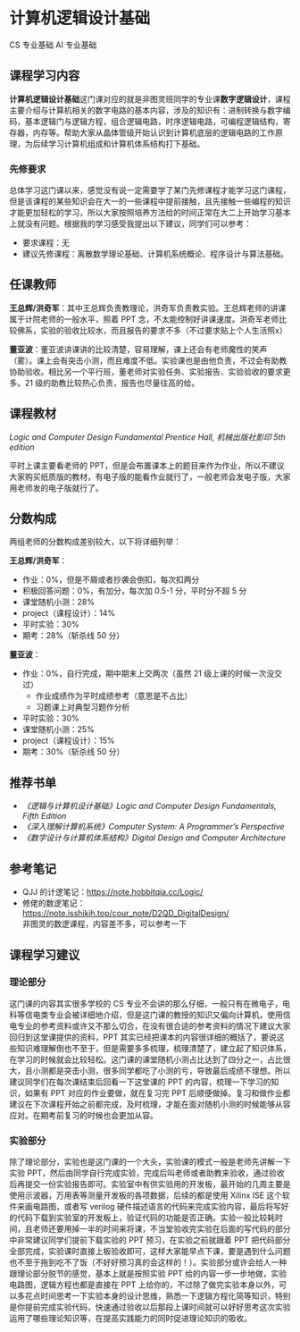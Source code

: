# 计算机逻辑设计基础
<div class="badges">
<span class="badge cs-badge">CS 专业基础</span>
<span class="badge ai-badge">AI 专业基础</span>
</div>

## 课程学习内容

**计算机逻辑设计基础**这门课对应的就是非图灵班同学的专业课**数字逻辑设计**，课程主要介绍与计算机相关的数字电路的基本内容，涉及的知识有：进制转换与数字编码，基本逻辑门与逻辑方程，组合逻辑电路，时序逻辑电路，可编程逻辑结构，寄存器，内存等。帮助大家从晶体管级开始认识到计算机底层的逻辑电路的工作原理，为后续学习计算机组成和计算机体系结构打下基础。


### 先修要求

总体学习这门课以来，感觉没有说一定需要学了某门先修课程才能学习这门课程，但是该课程的某些知识会在大一的一些课程中提前接触，且先接触一些编程的知识才能更加轻松的学习，所以大家按照培养方法给的时间正常在大二上开始学习基本上就没有问题。根据我的学习感受我提出以下建议，同学们可以参考：

- 要求课程：无
- 建议先修课程：离散数学理论基础、计算机系统概论、程序设计与算法基础。

## 任课教师

**王总辉/洪奇军**：其中王总辉负责教理论，洪奇军负责教实验。王总辉老师的讲课属于计院老师的一般水平，照着 PPT 念，不太能控制好讲课速度。洪奇军老师比较佛系，实验的验收比较水，而且报告的要求不多（不过要求贴上个人生活照x）

**董亚波**：董亚波讲课讲的比较清楚，容易理解，课上还会有老师魔性的笑声（雾）。课上会有突击小测，而且难度不低。实验课也是由他负责，不过会有助教协助验收。相比另一个平行班，董老师对实验任务、实验报告、实验验收的要求更多。21 级的助教比较热心负责，报告也尽量往高的给。

## 课程教材

*Logic and Computer Design Fundamental Prentice Hall, 机械出版社影印 5th edition*

平时上课主要看老师的 PPT，但是会布置课本上的题目来作为作业，所以不建议大家购买纸质版的教材，有电子版的能看作业就行了，一般老师会发电子版，大家用老师发的电子版就行了。

## 分数构成
两组老师的分数构成差别较大，以下将详细列举：

**王总辉/洪奇军**：

- 作业：0%，但是不屑或者抄袭会倒扣，每次扣两分
- 积极回答问题：0%，有加分，每次加 0.5-1 分，平时分不超 5 分
- 课堂随机小测：28%
- project（课程设计）：14%
- 平时实验：30%
- 期考：28%（斩杀线 50 分）

**董亚波**：

- 作业：0%，自行完成，期中期末上交两次（虽然 21 级上课的时候一次没交过）
   - 作业成绩作为平时成绩参考（意思是不占比）
   - 习题课上对典型习题作分析
- 平时实验：30%
- 课堂随机小测：25%
- project（课程设计）：15%
- 期考：30%（斩杀线 50 分）

## 推荐书单
- *《逻辑与计算机设计基础》Logic and Computer Design Fundamentals, Fifth Edition*  
- *《深入理解计算机系统》Computer System: A Programmer’s Perspective*  
- *《数字设计与计算机体系结构》Digital Design and Computer Architecture*

## 参考笔记
- QJJ 的计逻笔记：https://note.hobbitqia.cc/Logic/
- 修佬的数逻笔记：https://note.isshikih.top/cour_note/D2QD_DigitalDesign/  
    非图灵的数逻课程，内容差不多，可以参考一下

## 课程学习建议

### 理论部分

这门课的内容其实很多学校的 CS 专业不会讲的那么仔细，一般只有在微电子，电科等信电类专业会被详细地介绍，但是这门课的教授的知识又偏向计算机，使用信电专业的参考资料或许又不那么切合，在没有很合适的参考资料的情况下建议大家回归到这堂课提供的资料，PPT 其实已经把课本的内容很详细的概括了，要说这些知识难理解倒也不至于，但是需要多多梳理，梳理清楚了，建立起了知识体系，在学习的时候就会比较轻松。这门课的课堂随机小测占比达到了四分之一，占比很大，且小测都是突击小测，很多同学都吃了小测的亏，导致最后成绩不理想。所以建议同学们在每次课结束后回看一下这堂课的 PPT 的内容，梳理一下学习的知识，如果有 PPT 对应的作业要做，就在复习完 PPT 后顺便做掉。复习和做作业都建议在下次课程开始之前都完成，及时梳理，才能在面对随机小测的时候能够从容应对。在期考前复习的时候也会更加从容。

### 实验部分

除了理论部分，实验也是这门课的一个大头，实验课的模式一般是老师先讲解一下实验 PPT，然后由同学自行完成实验，完成后叫老师或者助教来验收，通过验收后再提交一份实验报告即可。实验室中有供实验用的开发板，最开始的几周主要是使用示波器，万用表等测量开发板的各项数据，后续的都是使用 Xilinx ISE 这个软件来画电路图，或者写 verilog 硬件描述语言的代码来完成实验内容，最后将写好的代码下载到实验室的开发板上，验证代码的功能是否正确。实验一般比较耗时间，且老师还要用掉一半的时间来将课，不当堂验收完实验在后面的写代码的部分中非常建议同学们提前下载实验的 PPT 预习，在实验之前就跟着 PPT 把代码部分全部完成，实验课时直接上板验收即可，这样大家能早点下课，要是遇到什么问题也不至于拖到吃不了饭（不好好预习真的会这样的！）。实验部分或许会给人一种跟理论部分脱节的感觉，基本上就是按照实验 PPT 给的内容一步一步地做，实验电路图，逻辑方程也都是直接在 PPT 上给你的，不过除了做完实验本身以外，可以多花点时间思考一下实验本身的设计思维，熟悉一下逻辑方程化简等知识，特别是你提前完成实验代码，快速通过验收以后那段上课时间就可以好好思考这次实验运用了哪些理论知识等，在提高实践能力的同时促进理论知识的吸收。



